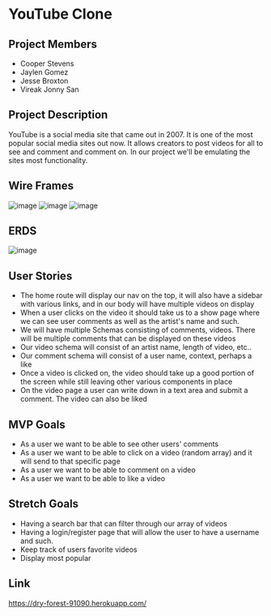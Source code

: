 # YouTube Clone
## Project Members
- Cooper Stevens
- Jaylen Gomez
- Jesse Broxton
- Vireak Jonny San
## Project Description
YouTube is a social media site that came out in 2007. It is one of the most popular social media sites out now. It allows creators to post videos for all to see and comment and comment on.
In our project we'll be emulating the sites most functionality.
## Wire Frames
![image](https://github.com/scarletknight13/project2/blob/main/Project%20Screenshots/homepage.png)
![image](https://github.com/scarletknight13/project2/blob/main/Project%20Screenshots/resultspage.png)
![image](https://github.com/scarletknight13/project2/blob/main/Project%20Screenshots/watchpage.png)
## ERDS
![image](https://github.com/scarletknight13/project2/blob/main/ERD.png)
## User Stories
- The home route will display our nav on the top, it will also have a sidebar with various links, and in our body will have multiple videos on display
- When a user clicks on the video it should take us to a show page where we can see user comments as well as the artist's name and such.
- We will have multiple Schemas consisting of comments, videos. There will be multiple comments that can be displayed on these videos
- Our video schema will consist of an artist name, length of video, etc..
- Our comment schema will consist of a user name, context, perhaps a like
- Once a video is clicked on, the video should take up a good portion of the screen while still leaving other various components in place
- On the video page a user can write down in a text area and submit a comment. The video can also be liked
## MVP Goals
- As a user we want to be able to see other users' comments
- As a user we want to be able to click on a video (random array) and it will send to that specific page
- As a user we want to be able to comment on a video
- As a user we want to be able to like a video
## Stretch Goals
- Having a search bar that can filter through our array of videos
- Having a login/register page that will allow the user to have a username and such.
- Keep track of users favorite videos
- Display most popular
## Link
https://dry-forest-91090.herokuapp.com/
